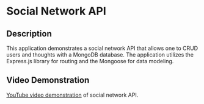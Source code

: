# Social Network API

## **Description**

This application demonstrates a social network API that allows one to CRUD users and thoughts with a MongoDB database. The application utilizes the Express.js library for routing and the Mongoose for data modeling.

## **Video Demonstration**

[YouTube video demonstration](https://www.youtube.com/watch?v=LdJR9QV2e0g) of social network API.
